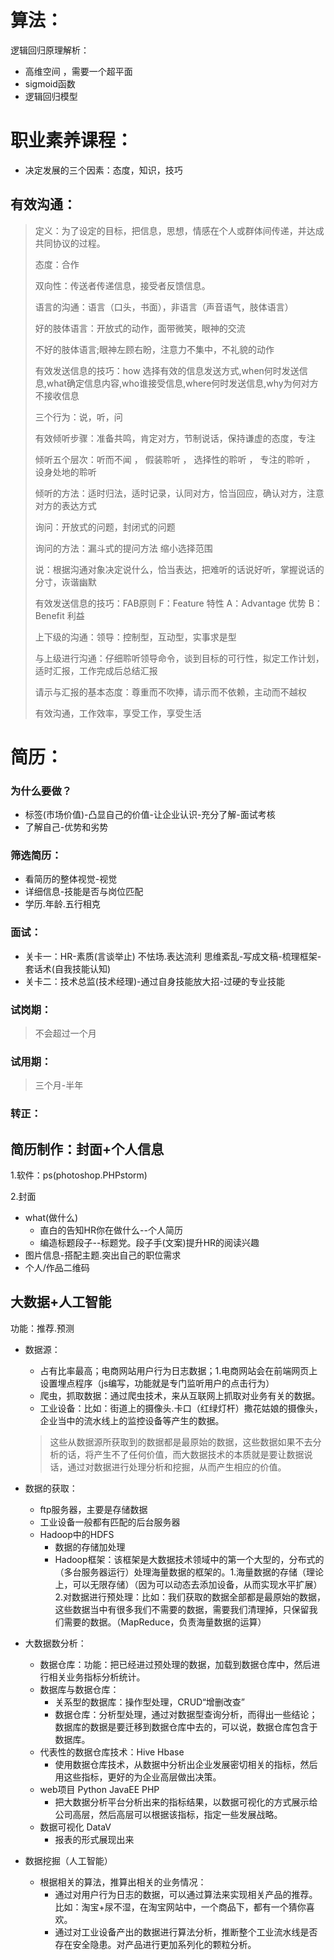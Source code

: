 # 算法：

逻辑回归原理解析：

- 高维空间 ，需要一个超平面  
- sigmoid函数
- 逻辑回归模型  

# 职业素养课程：

- 决定发展的三个因素：态度，知识，技巧

## 有效沟通：

> 定义：为了设定的目标，把信息，思想，情感在个人或群体间传递，并达成共同协议的过程。
>
> 态度：合作
>
> 双向性：传送者传递信息，接受者反馈信息。
>
> 语言的沟通：语言（口头，书面），非语言（声音语气，肢体语言）
>
> 好的肢体语言：开放式的动作，面带微笑，眼神的交流
>
> 不好的肢体语言;眼神左顾右盼，注意力不集中，不礼貌的动作
>
> 有效发送信息的技巧：how 选择有效的信息发送方式,when何时发送信息,what确定信息内容,who谁接受信息,where何时发送信息,why为何对方不接收信息
>
> 三个行为：说，听，问 
>
> 有效倾听步骤：准备共鸣，肯定对方，节制说话，保持谦虚的态度，专注
>
> 倾听五个层次：听而不闻   ， 假装聆听 ， 选择性的聆听 ， 专注的聆听   ， 设身处地的聆听
>
> 倾听的方法：适时归法，适时记录，认同对方，恰当回应，确认对方，注意对方的表达方式
>
> 询问：开放式的问题，封闭式的问题
>
> 询问的方法：漏斗式的提问方法   缩小选择范围
>
> 说：根据沟通对象决定说什么，恰当表达，把难听的话说好听，掌握说话的分寸，诙谐幽默
>
> 有效发送信息的技巧：FAB原则  F：Feature 特性  A：Advantage  优势   B：Benefit  利益
>
> 上下级的沟通：领导：控制型，互动型，实事求是型
>
> 与上级进行沟通：仔细聆听领导命令，谈到目标的可行性，拟定工作计划，适时汇报，工作完成后总结汇报
>
> 请示与汇报的基本态度：尊重而不吹捧，请示而不依赖，主动而不越权
>
> 有效沟通，工作效率，享受工作，享受生活



# 简历：

### 为什么要做？

- 标签(市场价值)-凸显自己的价值-让企业认识-充分了解-面试考核
- 了解自己-优势和劣势

### 筛选简历：

- 看简历的整体视觉-视觉
- 详细信息-技能是否与岗位匹配
- 学历.年龄.五行相克

### 面试：

- 关卡一：HR-素质(言谈举止)  不怯场.表达流利  思维紊乱-写成文稿-梳理框架-套话术(自我技能认知)
- 关卡二：技术总监(技术经理)-通过自身技能放大招-过硬的专业技能

### 试岗期：

> 不会超过一个月

### 试用期：

> 三个月-半年

### 转正：



## 简历制作：封面+个人信息

1.软件：ps(photoshop.PHPstorm)

2.封面

- what(做什么)
  - 直白的告知HR你在做什么--个人简历
  - 编造标题段子--标题党。段子手(文案)提升HR的阅读兴趣
- 图片信息-搭配主题.突出自己的职位需求
- 个人/作品二维码

## 大数据+人工智能

功能：推荐.预测

- 数据源：

  - 占有比率最高；电商网站用户行为日志数据；1.电商网站会在前端网页上设置埋点程序（js编写，功能就是专门监听用户的点击行为）
  - 爬虫，抓取数据：通过爬虫技术，来从互联网上抓取对业务有关的数据。
  - 工业设备：比如：街道上的摄像头.卡口（红绿灯杆）撒花姑娘的摄像头，企业当中的流水线上的监控设备等产生的数据。

  > 这些从数据源所获取到的数据都是最原始的数据，这些数据如果不去分析的话，将产生不了任何价值，而大数据技术的本质就是要让数据说话，通过对数据进行处理分析和挖掘，从而产生相应的价值。

- 数据的获取：

  - ftp服务器，主要是存储数据
  - 工业设备一般都有匹配的后台服务器
  - Hadoop中的HDFS
    - 数据的存储加处理
    - Hadoop框架：该框架是大数据技术领域中的第一个大型的，分布式的（多台服务器运行）处理海量数据的框架的。1.海量数据的存储（理论上，可以无限存储）（因为可以动态去添加设备，从而实现水平扩展）2.对数据进行预处理：比如：我们获取的数据全部都是最原始的数据，这些数据当中有很多我们不需要的数据，需要我们清理掉，只保留我们需要的数据。（MapReduce，负责海量数据的运算）

- 大数据数分析：

  - 数据仓库：功能：把已经进过预处理的数据，加载到数据仓库中，然后进行相关业务指标分析统计。
  - 数据库与数据仓库：
    - 关系型的数据库：操作型处理，CRUD“增删改查”
    - 数据仓库：分析型处理，通过对数据型查询分析，而得出一些结论；数据库的数据是要迁移到数据仓库中去的，可以说，数据仓库包含于数据库。
  - 代表性的数据仓库技术：Hive Hbase
    - 使用数据仓库技术，从数据中分析出企业发展密切相关的指标，然后用这些指标，更好的为企业高层做出决策。
  - web项目  Python  JavaEE PHP
    - 把大数据分析平台分析出来的指标结果，以数据可视化的方式展示给公司高层，然后高层可以根据该指标，指定一些发展战略。 
  - 数据可视化 DataV
    - 报表的形式展现出来

- 数据挖掘（人工智能）

  - 根据相关的算法，推算出相关的业务情况：
    - 通过对用户行为日志的数据，可以通过算法来实现相关产品的推荐。比如：淘宝+尿不湿，在淘宝网站中，一个商品下，都有一个猜你喜欢。
    - 通过对工业设备产出的数据进行算法分析，推断整个工业流水线是否存在安全隐患。对产品进行更加系列化的颗粒分析。

